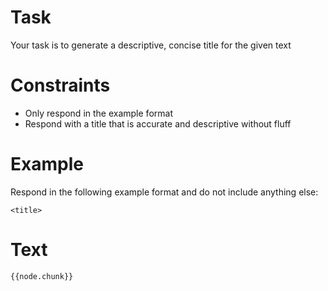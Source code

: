 # Task

Your task is to generate a descriptive, concise title for the given text

# Constraints

- Only respond in the example format
- Respond with a title that is accurate and descriptive without fluff

# Example

Respond in the following example format and do not include anything else:

```
<title>
```

# Text

```
{{node.chunk}}
```

